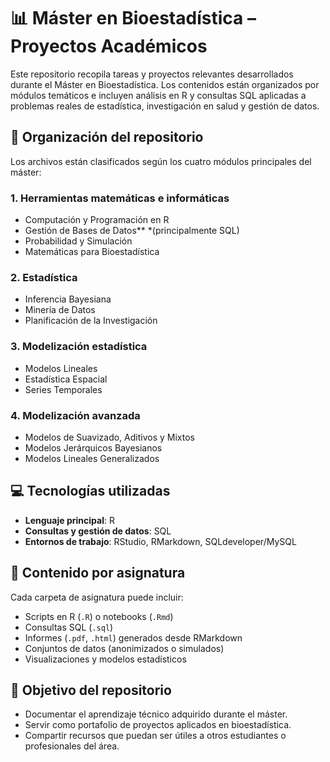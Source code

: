 # 📊 Máster en Bioestadística – Proyectos Académicos

Este repositorio recopila tareas y proyectos relevantes desarrollados durante el Máster en Bioestadística. Los contenidos están organizados por módulos temáticos e incluyen análisis en R y consultas SQL aplicadas a problemas reales de estadística, investigación en salud y gestión de datos.

## 🧱 Organización del repositorio

Los archivos están clasificados según los cuatro módulos principales del máster:

### 1. Herramientas matemáticas e informáticas
- Computación y Programación en R
- Gestión de Bases de Datos** *(principalmente SQL)
- Probabilidad y Simulación
- Matemáticas para Bioestadística

### 2. Estadística
- Inferencia Bayesiana
- Minería de Datos
- Planificación de la Investigación

### 3. Modelización estadística
- Modelos Lineales
- Estadística Espacial
- Series Temporales

### 4. Modelización avanzada
- Modelos de Suavizado, Aditivos y Mixtos
- Modelos Jerárquicos Bayesianos
- Modelos Lineales Generalizados

## 💻 Tecnologías utilizadas

- **Lenguaje principal**: R
- **Consultas y gestión de datos**: SQL
- **Entornos de trabajo**: RStudio, RMarkdown, SQLdeveloper/MySQL

## 📁 Contenido por asignatura

Cada carpeta de asignatura puede incluir:

- Scripts en R (`.R`) o notebooks (`.Rmd`)
- Consultas SQL (`.sql`)
- Informes (`.pdf`, `.html`) generados desde RMarkdown
- Conjuntos de datos (anonimizados o simulados)
- Visualizaciones y modelos estadísticos

## 🎯 Objetivo del repositorio

- Documentar el aprendizaje técnico adquirido durante el máster.
- Servir como portafolio de proyectos aplicados en bioestadística.
- Compartir recursos que puedan ser útiles a otros estudiantes o profesionales del área.
